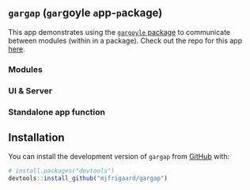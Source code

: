 ## `gargap` (`gar`goyle `a`pp-`p`ackage)

This app demonstrates using the [`gargoyle`
package](https://github.com/ColinFay/gargoyle) to communicate between modules (within in
a package). Check out the repo for this app [here](https://github.com/mjfrigaard/gargap).

### Modules


### UI & Server


### Standalone app function


## Installation

You can install the development version of `gargap` from
[GitHub](https://github.com/) with:

``` r
# install.packages("devtools")
devtools::install_github("mjfrigaard/gargap")
```
